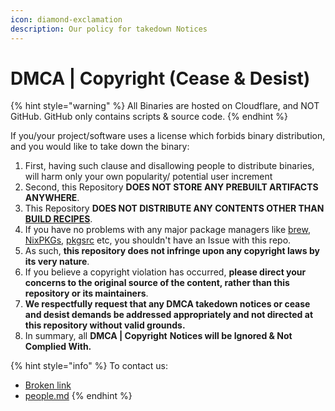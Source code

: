 ```yaml
---
icon: diamond-exclamation
description: Our policy for takedown Notices
---
```


# DMCA | Copyright (Cease & Desist)

{% hint style="warning" %}
All Binaries are hosted on Cloudflare, and NOT GitHub. GitHub only contains scripts & source code.
{% endhint %}

If you/your project/software uses a license which forbids binary distribution, and you would like to take down the binary:

1. First, having such clause and disallowing people to distribute binaries, will harm only your own popularity/ potential user increment
2. Second, this Repository **DOES NOT STORE ANY PREBUILT ARTIFACTS ANYWHERE**.
3. This Repository **DOES NOT DISTRIBUTE ANY CONTENTS OTHER THAN** [**BUILD RECIPES**](https://github.com/Azathothas/Toolpacks/tree/main/.github/scripts).
4. If you have no problems with any major package managers like [brew](https://brew.sh/), [NixPKGs](https://search.nixos.org/packages), [pkgsrc](https://pkgsrc.org/) etc, you shouldn't have an Issue with this repo.
5. As such, **this repository does not infringe upon any copyright laws by its very nature**.
6. If you believe a copyright violation has occurred, **please direct your concerns to the original source of the content, rather than this repository or its maintainers**.
7. **We respectfully request that any DMCA takedown notices or cease and desist demands be addressed appropriately and not directed at this repository without valid grounds.**
8. In summary, all **DMCA | Copyright** **Notices will be Ignored & Not Complied With.**

{% hint style="info" %}
To contact us:

* [Broken link](broken-reference "mention")
* [people.md](../../orgs/pkgforge-core/people.md "mention")
{% endhint %}
